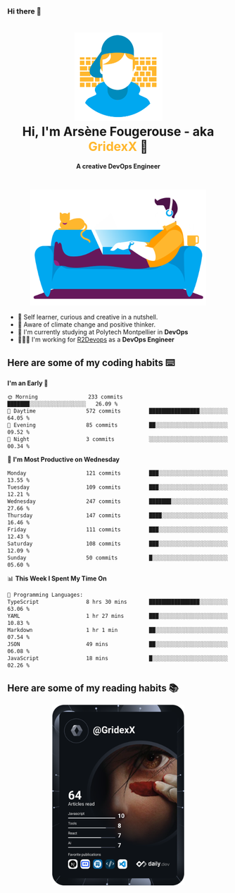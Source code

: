 ### Hi there 👋

<!--
**GridexX/gridexx** is a ✨ _special_ ✨ repository because its `README.md` (this file) appears on your GitHub profile.

Here are some ideas to get you started:

- 🔭 I’m currently working on ...
- 🌱 I’m currently learning ...
- 👯 I’m looking to collaborate on ...
- 🤔 I’m looking for help with ...
- 💬 Ask me about ...
- 📫 How to reach me: ...
- 😄 Pronouns: ...
- ⚡ Fun fact: ...
-->


<!-- Header -->
<h1 align="center">
  <img src="./images/user_profile.png" width="200">
  <br>
  Hi, I'm Arsène Fougerouse - aka <span style="color:#ffb72e">GridexX</span> 👋
</h1>


<p align="center">
  <b>A creative DevOps Engineer </b>
</p>
<br/>
<p align="center">
  <img src="./images/man_couch.png" width="400">
</p>

- 🎨 Self learner, curious and creative in a nutshell. 
- 🌱 Aware of climate change and positive thinker.
- 📕 I'm currently studying at Polytech Montpellier in **DevOps**
- 👨🏻‍💻 I'm working for [R2Devops](https://r2devops.io) as a **DevOps Engineer**


## Here are some of my coding habits ⌨️

<!-- Add a section about tech and Ops stack
  Like this one : https://github.com/Xanthus58#-tech-stack
-->
<!--START_SECTION:waka-->
**I'm an Early 🐤** 

```text
🌞 Morning                233 commits         ███████░░░░░░░░░░░░░░░░░░   26.09 % 
🌆 Daytime                572 commits         ████████████████░░░░░░░░░   64.05 % 
🌃 Evening                85 commits          ██░░░░░░░░░░░░░░░░░░░░░░░   09.52 % 
🌙 Night                  3 commits           ░░░░░░░░░░░░░░░░░░░░░░░░░   00.34 % 
```
📅 **I'm Most Productive on Wednesday** 

```text
Monday                   121 commits         ███░░░░░░░░░░░░░░░░░░░░░░   13.55 % 
Tuesday                  109 commits         ███░░░░░░░░░░░░░░░░░░░░░░   12.21 % 
Wednesday                247 commits         ███████░░░░░░░░░░░░░░░░░░   27.66 % 
Thursday                 147 commits         ████░░░░░░░░░░░░░░░░░░░░░   16.46 % 
Friday                   111 commits         ███░░░░░░░░░░░░░░░░░░░░░░   12.43 % 
Saturday                 108 commits         ███░░░░░░░░░░░░░░░░░░░░░░   12.09 % 
Sunday                   50 commits          █░░░░░░░░░░░░░░░░░░░░░░░░   05.60 % 
```


📊 **This Week I Spent My Time On** 

```text
💬 Programming Languages: 
TypeScript               8 hrs 30 mins       ████████████████░░░░░░░░░   63.06 % 
YAML                     1 hr 27 mins        ███░░░░░░░░░░░░░░░░░░░░░░   10.83 % 
Markdown                 1 hr 1 min          ██░░░░░░░░░░░░░░░░░░░░░░░   07.54 % 
JSON                     49 mins             ██░░░░░░░░░░░░░░░░░░░░░░░   06.08 % 
JavaScript               18 mins             █░░░░░░░░░░░░░░░░░░░░░░░░   02.26 % 
```


<!--END_SECTION:waka-->

## Here are some of my reading habits 📚
<div  align="center">
  <img src="./images/devcard.svg" width="300">
</div>
